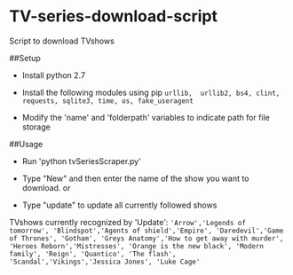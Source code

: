 # TV-series-download-script
Script to download TVshows

##Setup
* Install python 2.7
* Install the following modules using pip
  `urllib, 
  urllib2,
  bs4,
  clint,
  requests,
  sqlite3,
  time,
  os,
  fake_useragent`
  
* Modify the 'name' and 'folderpath' variables to indicate path for file storage

##Usage
* Run 'python tvSeriesScraper.py'

* Type "New" and then enter the name of the show you want to download.
or
* Type "update" to update all currently followed shows

TVshows currently recognized by 'Update':
        `'Arrow','Legends of tomorrow',
        'Blindspot','Agents of shield','Empire',
        'Daredevil','Game of Thrones', 'Gotham',
        'Greys Anatomy','How to get away with murder',
        'Heroes Reborn','Mistresses', 'Orange is the new black',
        'Modern family', 'Reign', 'Quantico', 'The flash',
        'Scandal','Vikings','Jessica Jones', 'Luke Cage'`
        



